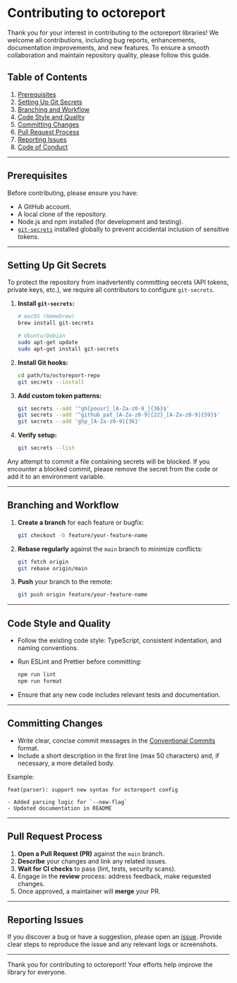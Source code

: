 # Contributing to octoreport

Thank you for your interest in contributing to the octoreport libraries! We welcome all contributions, including bug reports, enhancements, documentation improvements, and new features. To ensure a smooth collaboration and maintain repository quality, please follow this guide.

## Table of Contents

1. [Prerequisites](#prerequisites)
2. [Setting Up Git Secrets](#setting-up-git-secrets)
3. [Branching and Workflow](#branching-and-workflow)
4. [Code Style and Quality](#code-style-and-quality)
5. [Committing Changes](#committing-changes)
6. [Pull Request Process](#pull-request-process)
7. [Reporting Issues](#reporting-issues)
8. [Code of Conduct](#code-of-conduct)

---

## Prerequisites

Before contributing, please ensure you have:

- A GitHub account.
- A local clone of the repository.
- Node.js and npm installed (for development and testing).
- [`git-secrets`](https://github.com/awslabs/git-secrets) installed globally to prevent accidental inclusion of sensitive tokens.

---

## Setting Up Git Secrets

To protect the repository from inadvertently committing secrets (API tokens, private keys, etc.), we require all contributors to configure `git-secrets`.

1. **Install `git-secrets`:**

   ```bash
   # macOS (Homebrew)
   brew install git-secrets

   # Ubuntu/Debian
   sudo apt-get update
   sudo apt-get install git-secrets
   ```

2. **Install Git hooks:**

   ```bash
   cd path/to/octoreport-repo
   git secrets --install
   ```

3. **Add custom token patterns:**

   ```bash
   git secrets --add '^gh[pousr]_[A-Za-z0-9_]{36}$'
   git secrets --add '^github_pat_[A-Za-z0-9]{22}_[A-Za-z0-9]{59}$'
   git secrets --add 'ghp_[A-Za-z0-9]{36}'
   ```

4. **Verify setup:**

   ```bash
   git secrets --list

   ```

Any attempt to commit a file containing secrets will be blocked. If you encounter a blocked commit, please remove the secret from the code or add it to an environment variable.

---

## Branching and Workflow

1. **Create a branch** for each feature or bugfix:

   ```bash
   git checkout -b feature/your-feature-name
   ```

2. **Rebase regularly** against the `main` branch to minimize conflicts:

   ```bash
   git fetch origin
   git rebase origin/main
   ```

3. **Push** your branch to the remote:

   ```bash
   git push origin feature/your-feature-name
   ```

---

## Code Style and Quality

- Follow the existing code style: TypeScript, consistent indentation, and naming conventions.
- Run ESLint and Prettier before committing:

  ```bash
  npm run lint
  npm run format
  ```

- Ensure that any new code includes relevant tests and documentation.

---

## Committing Changes

- Write clear, concise commit messages in the [Conventional Commits](https://www.conventionalcommits.org/) format.
- Include a short description in the first line (max 50 characters) and, if necessary, a more detailed body.

Example:

```text
feat(parser): support new syntax for octoreport config

- Added parsing logic for `--new-flag`
- Updated documentation in README
```

---

## Pull Request Process

1. **Open a Pull Request (PR)** against the `main` branch.
2. **Describe** your changes and link any related issues.
3. **Wait for CI checks** to pass (lint, tests, security scans).
4. Engage in the **review** process: address feedback, make requested changes.
5. Once approved, a maintainer will **merge** your PR.

---

## Reporting Issues

If you discover a bug or have a suggestion, please open an [issue](https://github.com/octoreport/cli/issues). Provide clear steps to reproduce the issue and any relevant logs or screenshots.

---

Thank you for contributing to octoreport! Your efforts help improve the library for everyone.
